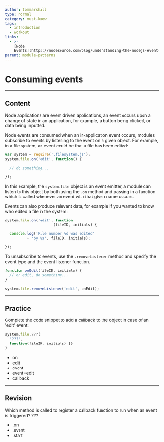 ```yaml
---
author: tommarshall
type: normal
category: must-know
tags:
  - introduction
  - workout
links:
  - >-
    [Node
    Events](https://nodesource.com/blog/understanding-the-nodejs-event-loop/){website}
parent: module-patterns
---
```


# Consuming events


---

## Content

Node applications are event driven applications, an event occurs upon a change of state in an application, for example, a button being clicked, or data being inputted.

Node events are consumed when an in-application event occurs, modules subscribe to events by listening to the event on a given object. For example, in a file system, an event could be that a file has been edited:

```javascript
var system = require('.filesystem.js');
system.file.on('edit', function() {

  // do something...

});
```

In this example, the `system.file` object is an event emitter, a module can listen to this object by both using the `.on` method and passing in a function which is called whenever an event with that given name occurs.

Events can also produce relevant data, for example if you wanted to know who edited a file in the system:

```javascript
system.file.on('edit', function
                      (fileID, initials) {

  console.log('File number %d was edited'
          + 'by %s', fileID, initials);

});
```

To unsubscribe to events, use the `.removeListener`  method and specify the event type and the event listener function.

```javascript
function onEdit(fileID, initials) {
  // on edit, do something...
}

system.file.removeListener('edit', onEdit);
```


---

## Practice

Complete the code snippet to add a callback to the object in case of an 'edit' event:

```javascript
system.file.???(
  '???',
  function(fileID, initials) {}
)
```

- on
- edit
- event
- event=edit
- callback


---

## Revision

Which method is called to register a callback function to run when an event is triggered?
???

- .on
- .event
- .start
